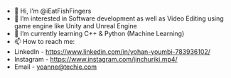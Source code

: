 - 👋 Hi, I’m @iEatFishFingers
- 👀 I’m interested in Software development as well as Video Editing using game engine like Unity and Unreal Engine
- 🌱 I’m currently learning C++ & Python (Machine Learning)
- 📫 How to reach me:
-   LinkedIn - https://www.linkedin.com/in/yohan-youmbi-783936102/
-   Instagram - https://www.instagram.com/jinchuriki.mp4/
-   Email - yoanne@techie.com

<!---
iEatFishFingers/iEatFishFingers is a ✨ special ✨ repository because its `README.md` (this file) appears on your GitHub profile.
You can click the Preview link to take a look at your changes.
--->
